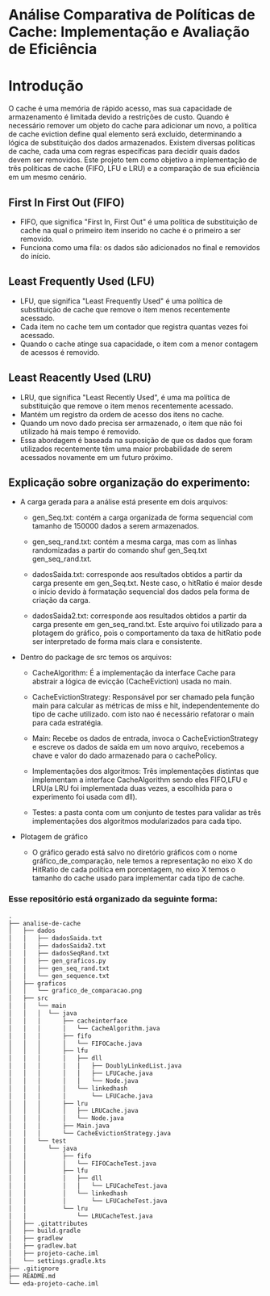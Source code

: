 # Análise Comparativa de Políticas de Cache: Implementação e Avaliação de Eficiência

# Introdução
O cache é uma memória de rápido acesso, mas sua capacidade de armazenamento é limitada devido a restrições de custo. Quando é necessário remover um objeto do cache para adicionar um novo, a política de cache eviction define qual elemento será excluído, determinando a lógica de substituição dos dados armazenados.
Existem diversas políticas de cache, cada uma com regras específicas para decidir quais dados devem ser removidos. Este projeto tem como objetivo a implementação de três políticas de cache (FIFO, LFU e LRU) e a comparação de sua eficiência em um mesmo cenário.

## First In First Out (FIFO)
- FIFO, que significa "First In, First Out"  é uma política de substituição de cache na qual o primeiro item inserido no cache é o primeiro a ser removido.
- Funciona como uma fila: os dados são adicionados no final e removidos do início.

## Least Frequently Used (LFU)
- LFU, que significa "Least Frequently Used" é uma política de substituição de cache que remove o item menos recentemente acessado.
- Cada item no cache tem um contador que registra quantas vezes foi acessado.
- Quando o cache atinge sua capacidade, o item com a menor contagem de acessos é removido.

## Least Reacently Used (LRU)
- LRU, que significa "Least Recently Used", é uma ma política de substituição que remove o item menos recentemente acessado.
- Mantém um registro da ordem de acesso dos itens no cache.
- Quando um novo dado precisa ser armazenado, o item que não foi utilizado há mais tempo é removido.
- Essa abordagem é baseada na suposição de que os dados que foram utilizados recentemente têm uma maior probabilidade de serem acessados novamente em um futuro próximo.

## Explicação sobre organização do experimento:
- A carga gerada para a análise está presente em dois arquivos:

  - gen_Seq.txt: contém a carga organizada de forma sequencial com tamanho de 150000 dados a serem armazenados.

  - gen_seq_rand.txt: contém a mesma carga, mas com as linhas randomizadas a partir do comando shuf gen_Seq.txt gen_seq_rand.txt.

  - dadosSaida.txt: corresponde aos resultados obtidos a partir da carga presente em gen_Seq.txt. Neste caso, o hitRatio é maior desde o início devido à formatação sequencial dos dados pela forma de criação da carga.

  - dadosSaida2.txt: corresponde aos resultados obtidos a partir da carga presente em gen_seq_rand.txt. Este arquivo foi utilizado para a plotagem do gráfico, pois o comportamento da taxa de hitRatio pode ser interpretado de forma mais clara e consistente.
 
- Dentro do package de src temos os arquivos:

  - CacheAlgorithm: É a implementação da interface Cache para abstrair a lógica de evicção (CacheEviction) usada no main.

  - CacheEvictionStrategy: Responsável por ser chamado pela função main para calcular as métricas de miss e hit, independentemente do tipo de cache utilizado. com isto nao é necessário refatorar o main para cada estratégia.

  - Main: Recebe os dados de entrada, invoca o CacheEvictionStrategy e escreve os dados de saída em um novo arquivo, recebemos a chave e valor do dado armazenado para o cachePolicy.

  - Implementações dos algoritmos: Três implementações distintas que implementam a interface CacheAlgorithm sendo eles FIFO,LFU e LRU(a LRU foi implementada duas vezes, a escolhida para o experimento foi usada com dll).

  - Testes: a pasta conta com um conjunto de testes para validar as três implementações dos algoritmos modularizados para cada tipo.

- Plotagem de gráfico
 
  - O gráfico gerado está salvo no diretório gráficos com o nome gráfico_de_comparação, nele temos a representação no eixo X do HitRatio de cada política em porcentagem, no eixo X temos o tamanho do cache usado para implementar cada tipo de cache.
  
### Esse repositório está organizado da seguinte forma:
```txt
.
├── analise-de-cache
│   ├── dados
│   │   ├── dadosSaida.txt
│   │   ├── dadosSaida2.txt
│   │   ├── dadosSeqRand.txt
│   │   ├── gen_graficos.py
│   │   ├── gen_seq_rand.txt
│   │   └── gen_sequence.txt
│   ├── graficos
│   │   └── grafico_de_comparacao.png
│   ├── src
│   │   └── main
│   │   │  └── java
│   │   │      ├── cacheinterface
│   │   │      │   └── CacheAlgorithm.java
│   │   │      ├── fifo
│   │   │      │   └── FIFOCache.java
│   │   │      ├── lfu
│   │   │      │   ├── dll
│   │   │      │   │   ├── DoublyLinkedList.java
│   │   │      │   │   ├── LFUCache.java
│   │   │      │   │   └── Node.java
│   │   │      │   └── linkedhash
│   │   │      │       └── LFUCache.java
│   │   │      ├── lru
│   │   │      │   ├── LRUCache.java
│   │   │      │   └── Node.java
│   │   │      ├── Main.java
│   │   │      └── CacheEvictionStrategy.java
│   │   └── test
│   │      └── java
│   │          ├── fifo
│   │          │   └── FIFOCacheTest.java
│   │          ├── lfu
│   │          │   ├── dll
│   │          │   │   └── LFUCacheTest.java
│   │          │   └── linkedhash
│   │          │       └── LFUCacheTest.java
│   │          └── lru
│   │              └── LRUCacheTest.java
│   ├── .gitattributes
│   ├── build.gradle
│   ├── gradlew
│   ├── gradlew.bat
│   ├── projeto-cache.iml
│   └── settings.gradle.kts
├── .gitignore
├── README.md
└── eda-projeto-cache.iml
```
